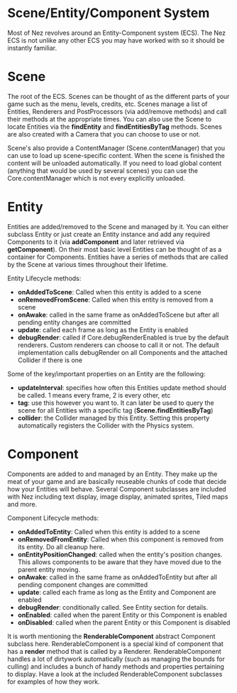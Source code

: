 Scene/Entity/Component System
==========

Most of Nez revolves around an Entity-Component system (ECS). The Nez ECS is not unlike any other ECS you may have worked with so it should be instantly familiar.


Scene
==========
The root of the ECS. Scenes can be thought of as the different parts of your game such as the menu, levels, credits, etc. Scenes manage a list of Entities, Renderers and PostProcessors (via add/remove methods) and call their methods at the appropriate times. You can also use the Scene to locate Entities via the **findEntity** and **findEntitiesByTag** methods. Scenes are also created with a Camera that you can choose to use or not.

Scene's also provide a ContentManager (Scene.contentManager) that you can use to load up scene-specific content. When the scene is finished the content will be unloaded automatically. If you need to load global content (anything that would be used by several scenes) you can use the Core.contentManager which is not every explicitly unloaded.


Entity
==========
Entities are added/removed to the Scene and managed by it. You can either subclass Entity or just create an Entity instance and add any required Components to it (via **addComponent** and later retrieved via **getComponent**). On their most basic level Entities can be thought of as a container for Components. Entities have a series of methods that are called by the Scene at various times throughout their lifetime.

Entity Lifecycle methods:

- **onAddedToScene**: Called when this entity is added to a scene
- **onRemovedFromScene**: Called when this entity is removed from a scene
- **onAwake**: called in the same frame as onAddedToScene but after all pending entity changes are committed
- **update**: called each frame as long as the Entity is enabled
- **debugRender**: called if Core.debugRenderEnabled is true by the default renderers. Custom renderers can choose to call it or not. The default implementation calls debugRender on all Components and the attached Collider if there is one

Some of the key/important properties on an Entity are the following:

- **updateInterval**: specifies how often this Entities update method should be called. 1 means every frame, 2 is every other, etc
- **tag**: use this however you want to. It can later be used to query the scene for all Entities with a specific tag (**Scene.findEntitiesByTag**)
- **collider**:  the Collider managed by this Entity. Setting this property automatically registers the Collider with the Physics system.


Component
==========

Components are added to and managed by an Entity. They make up the meat of your game and are basically reuseable chunks of code that decide how your Entities will behave. Several Component subclasses are included with Nez including text display, image display, animated sprites, Tiled maps and more.

Component Lifecycle methods:

- **onAddedToEntity**: Called when this entity is added to a scene
- **onRemovedFromEntity**:  Called when this component is removed from its entity. Do all cleanup here.
- **onEntityPositionChanged**: called when the entity's position changes. This allows components to be aware that they have moved due to the parent entity moving.
- **onAwake**: called in the same frame as onAddedToEntity but after all pending component changes are committed
- **update**: called each frame as long as the Entity and Component are enabled
- **debugRender**: conditionally called. See Entity section for details.
- **onEnabled**: called when the parent Entity or this Component is enabled
- **onDisabled**: called when the parent Entity or this Component is disabled

It is worth mentioning the **RenderableComponent** abstract Component subclass here. RenderableComponent is a special kind of component that has a **render** method that is called by a Renderer. RenderableComponent handles a lot of dirtywork automatically (such as managing the bounds for culling) and includes a bunch of handy methods and properties pertaining to display. Have a look at the included RenderableComponent subclasses for examples of how they work.

